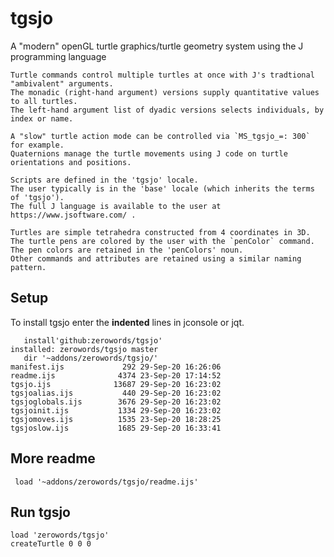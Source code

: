 # tgsjo
A "modern" openGL turtle graphics/turtle geometry system using the J programming language
```
Turtle commands control multiple turtles at once with J's tradtional "ambivalent" arguments.
The monadic (right-hand argument) versions supply quantitative values to all turtles.
The left-hand argument list of dyadic versions selects individuals, by index or name.

A "slow" turtle action mode can be controlled via `MS_tgsjo_=: 300` for example.
Quaternions manage the turtle movements using J code on turtle orientations and positions.

Scripts are defined in the 'tgsjo' locale. 
The user typically is in the 'base' locale (which inherits the terms of 'tgsjo').
The full J language is available to the user at https://www.jsoftware.com/ .

Turtles are simple tetrahedra constructed from 4 coordinates in 3D.
The turtle pens are colored by the user with the `penColor` command.
The pen colors are retained in the 'penColors' noun.
Other commands and attributes are retained using a similar naming pattern.
```

## Setup
To install tgsjo enter the **indented** lines in jconsole or jqt.

```
   install'github:zerowords/tgsjo'
installed: zerowords/tgsjo master
   dir '~addons/zerowords/tgsjo/'
manifest.ijs             292 29-Sep-20 16:26:06
readme.ijs              4374 23-Sep-20 17:14:52
tgsjo.ijs              13687 29-Sep-20 16:23:02
tgsjoalias.ijs           440 29-Sep-20 16:23:02
tgsjoglobals.ijs        3676 29-Sep-20 16:23:02
tgsjoinit.ijs           1334 29-Sep-20 16:23:02
tgsjomoves.ijs          1535 23-Sep-20 18:28:25
tgsjoslow.ijs           1685 29-Sep-20 16:33:41
```
## More readme
``` load '~addons/zerowords/tgsjo/readme.ijs'```

## Run tgsjo
```
load 'zerowords/tgsjo'
createTurtle 0 0 0
```
